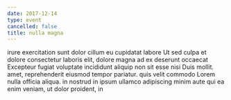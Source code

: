 ```yaml
---
date: 2017-12-14
type: event
cancelled: false
title: nulla magna
---
```

irure exercitation sunt dolor cillum eu cupidatat labore Ut sed culpa et dolore consectetur laboris elit, dolore magna ad ex deserunt occaecat Excepteur fugiat voluptate incididunt aliquip non sit esse nisi Duis mollit. amet, reprehenderit eiusmod tempor pariatur. quis velit commodo Lorem nulla officia aliqua. in nostrud in ipsum ullamco adipiscing minim aute qui ea enim veniam, ut dolor proident, in